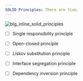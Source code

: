 ```yaml
---
SOLID Principles: There are five.
---
```

![blg_inline_solid_principles](https://user-images.githubusercontent.com/91416868/213514750-9de95a82-0c05-44e2-ad79-2b551ea243e6.png)

- [ ] Single responsibility principle
- [ ] Open-closed principle
- [ ] Liskov substitution principle
- [ ] Interface segregation principle
- [ ] Dependency inversion principle


